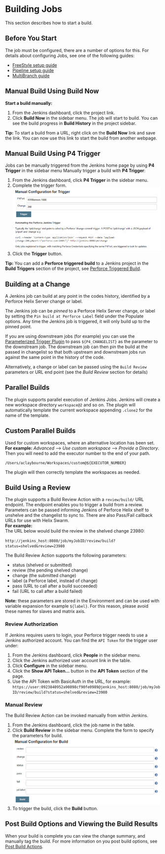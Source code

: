 ﻿# Building Jobs
This section describes how to start a build. 

## Before You Start
The job must be configured, there are a number of options for this. For details about configuring Jobs, see one of the following guides:   
* [FreeStyle setup guide](SETUP.md)
* [Pipeline setup guide](WORKFLOW.md)
* [MultiBranch guide](MULTI.md)

## Manual Build Using Build Now
**Start a build manually:**
1. From the Jenkins dashboard, click the project link. 
2. Click **Build Now** in the sidebar menu. 
The job will start to build. You can see the build progress in **Build History** in the project sidebar. 

**Tip:** To start a build from a URL, right click on the **Build Now** link and save the link. You can now use this link to start the build from another webpage. 

## Manual Build Using P4 Trigger
Jobs can be manually triggered from the Jenkins home page by using **P4 Trigger** in the sidebar menu
Manually trigger a build with **P4 Trigger**:
1. From the Jenkins dashboard, click **P4 Trigger** in the sidebar menu. 
2. Complete the trigger form. 
![P4 Trigger](images/p4Tconfig.png)
3. Click the **Trigger** button.

**Tip:** You can add a **Perforce triggered build** to a Jenkins project in the **Build Triggers** section of the project, see [Perforce Triggered Build](BUILDTRIGGERPERFORCE.md).  

## Building at a Change
A Jenkins job can build at any point in the codes history, identified by a Perforce Helix Server change or label.

The Jenkins job can be *pinned* to a Perforce Helix Server change, or label by setting the `Pin build at Perforce Label` field under the Populate options. Any time the Jenkins job is triggered, it will only build up to the pinned point.

If you are using downstream jobs (for example) you can use the [Parameterized Trigger Plugin](https://wiki.jenkins-ci.org/display/JENKINS/Parameterized+Trigger+Plugin) to pass `${P4_CHANGELIST}` as the parameter to the downstream job. The downstream job can then pin the build at the passed in changelist so that both upstream and downstream jobs run against the same point in the history of the code.

Alternatively, a change or label can be passed using the `Build Review` parameters or URL end point (see the _Build Review_ section for details)

## Parallel Builds
The plugin supports parallel execution of Jenkins Jobs. Jenkins will create a new workspace directory `workspace@2` and so on. The plugin will automatically template the current workspace appending `.clone2` for the name of the template. 

## Custom Parallel Builds
Used for custom workspaces, where an alternative location has been set. 
**For example:**
_Advanced_ --> _Use custom workspace_ --> _Provide a Directory_. Then you will need to add the executor number to the end of your path.
```
/Users/aclaybourne/Workspaces/custom@${EXECUTOR_NUMBER}
```
The plugin will then correctly template the workspaces as needed. 

## Build Using a Review
The plugin supports a Build Review Action with a `review/build/` URL endpoint. The endpoint enables you to trigger a build from a review. Parameters can be passed informing Jenkins of Perforce Helix shelf to unshelve and the changelist to sync to. There are also Pass/Fail callback URLs for use with Helix Swarm.  
**For example:**  
The URL below would build the review in the shelved change 23980:

`http://jenkins_host:8080/job/myJobID/review/build?status=shelved&review=23980`

The Build Review Action supports the following parameters: 
-   status (shelved or submitted)
-   review (the pending shelved change)
-   change (the submitted change)
-   label (a Perforce label, instead of change)
-   pass (URL to call after a build succeeded)
-   fail (URL to call after a build failed)

**Note:** these parameters are stored in the Environment and can be used with variable expansion for example `${label}`. For this reason, please avoid these names for slaves and matrix axis. 
### Review Authorization
If Jenkins requires users to login, your Perforce trigger needs to use a Jenkins authorized account. You can find the `API Token` for the trigger user under:
1. From the Jenkins dashboard, click  **People** in the sidebar menu.
2. Click the Jenkins authorized user account link in the table.
3.  Click **Configure** in the sidebar menu.
4. Click the **Show API Token...** button in the **API Token** section of the page. 
5. Use the API Token with BasicAuth in the URL, for example:
`https://user:0923840952a90898cf90fe0989@jenkins_host:8080/job/myJobID/review/build?status=shelved&review=23980`
### Manual Review
The Build Review Action can be invoked manually from within Jenkins. 
1. From the Jenkins dashboard, click the job name in the table.
2. Click **Build Review** in the sidebar menu.
Complete the form to specify the parameters for build.
![Manual Configuration for Build](images/manual.png)
3. To trigger the build, click the **Build** button. 

## Post Build Options and Viewing the Build Results
When your build is complete you can view the change summary, and manually tag the build. For more information on you post build options, see [Post Build Actions](POSTBUILD.md).  

